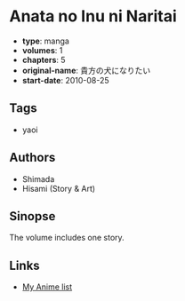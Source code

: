 # Anata no Inu ni Naritai

-   **type**: manga
-   **volumes**: 1
-   **chapters**: 5
-   **original-name**: 貴方の犬になりたい
-   **start-date**: 2010-08-25

## Tags

-   yaoi

## Authors

-   Shimada
-   Hisami (Story & Art)

## Sinopse

The volume includes one story.

## Links

-   [My Anime list](https://myanimelist.net/manga/50033/Anata_no_Inu_ni_Naritai)
